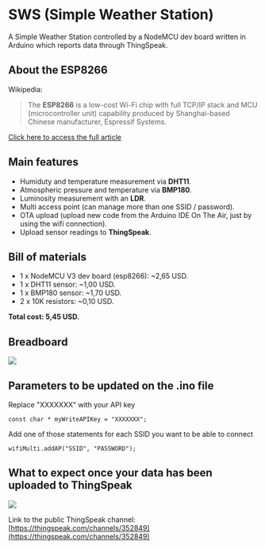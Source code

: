 # SWS (Simple Weather Station)
A Simple Weather Station controlled by a NodeMCU dev board written in Arduino which reports data through ThingSpeak.

## About the ESP8266
Wikipedia:

> The **ESP8266** is a low-cost Wi-Fi chip with full TCP/IP stack and MCU (microcontroller unit) capability produced by Shanghai-based Chinese manufacturer, Espressif Systems.

[Click here to access the full article](https://en.wikipedia.org/wiki/ESP8266)

## Main features
- Humiduty and temperature measurement via **DHT11**.
- Atmospheric pressure and temperature via **BMP180**.
- Luminosity measurement with an **LDR**.
- Multi access point (can manage more than one SSID / password).
- OTA upload (upload new code from the Arduino IDE On The Air, just by using the wifi connection).
- Upload sensor readings to **ThingSpeak**.

## Bill of materials
- 1 x NodeMCU V3 dev board (esp8266): ~2,65 USD.
- 1 x DHT11 sensor: ~1,00 USD.
- 1 x BMP180 sensor: ~1,70 USD.
- 2 x 10K resistors: ~0,10 USD.

**Total cost: 5,45 USD.**

## Breadboard

![](https://user-images.githubusercontent.com/22028245/32239562-27399344-be6b-11e7-8d47-7e2a29f38035.png)

## Parameters to be updated on the .ino file

Replace "XXXXXXX" with your API key

    const char * myWriteAPIKey = "XXXXXXX";
    
Add one of those statements for each SSID you want to be able to connect

	wifiMulti.addAP("SSID", "PASSWORD");

## What to expect once your data has been uploaded to ThingSpeak

![](https://user-images.githubusercontent.com/22028245/32220371-c7f884d2-be31-11e7-877d-fc83b24b0472.png)

Link to the public ThingSpeak channel: [https://thingspeak.com/channels/352849](https://thingspeak.com/channels/352849)

